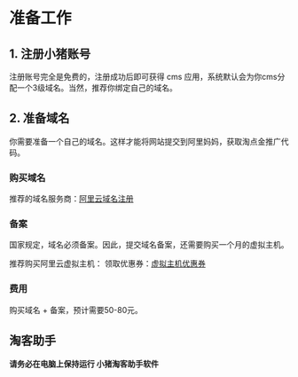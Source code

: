 # 准备工作

## 1. 注册小猪账号

注册账号完全是免费的，注册成功后即可获得 cms 应用，系统默认会为你cms分配一个3级域名。当然，推荐你绑定自己的域名。

## 2. 准备域名

你需要准备一个自己的域名。这样才能将网站提交到阿里妈妈，获取淘点金推广代码。

### 购买域名

推荐的域名服务商：[阿里云域名注册](https://wanwang.aliyun.com/?spm=5176.8142029.388261.210.ZAhVoZ)

### 备案

国家规定，域名必须备案。因此，提交域名备案，还需要购买一个月的虚拟主机。

推荐购买阿里云虚拟主机：
领取优惠券：[虚拟主机优惠券](https://promotion.aliyun.com/ntms/act/ambassador/sharetouser.html?userCode=lb2isjlc&productCode=qingcloud&utm_source=lb2isjlc)

### 费用

购买域名 + 备案，预计需要50-80元。

## 淘客助手

**请务必在电脑上保持运行 小猪淘客助手软件**

